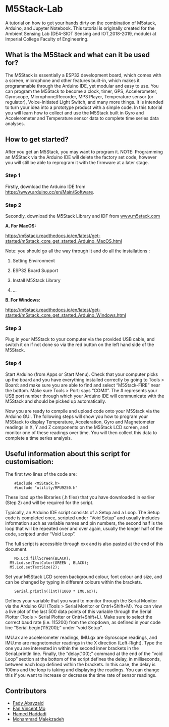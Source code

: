 # M5Stack-Lab
A tutorial on how to get your hands dirty on the combination of M5stack, Arduino, and Jupyter Notebook. This tutorial is originally created for the Ambient Sensing Lab (DE4-SIOT Sensing and IOT,2018-2019, module) at Imperial College Faculty of Engineering.

## What is the M5Stack and what can it be used for?

The M5Stack is essentially a ESP32 development board, which comes with a screen, microphone and other features built-in, which makes it programmable through the Arduino IDE, yet modular and easy to use.
You can program the M5Stack to become a clock, timer, GPS, Accelerometer, Gyroscope, Microphone/Recorder, MP3 Player, Temperature sensor (or regulator), Voice-Initiated Light Switch, and many more things. It is intended to turn your idea into a prototype product with a simple code. 
In this tutorial you will learn how to collect and use the M5Stack built in Gyro and Accelerometer and Temperature sensor data to complete time series data analyses.

## How to get started?

After you get an M5Stack, you may want to program it. NOTE: Programming an M5Stack via the Arduino IDE will delete the factory set code, however you will still be able to reprogram it with the firmware at a later stage.

### Step 1

Firstly, download the Arduino IDE from https://www.arduino.cc/en/Main/Software.

### Step 2

Secondly, download the M5Stack Library and IDF from www.m5stack.com

  **A. For MacOS:**
  
  https://m5stack.readthedocs.io/en/latest/get-started/m5stack_core_get_started_Arduino_MacOS.html
  
  Note: you should go all the way through It and do all the installations :
  
  1)	Setting Environment
  
  2)	ESP32 Board Support
  
  3)	Install M5Stack Library
  
  4)  ...
  
  **B. For Windows:**
  
  https://m5stack.readthedocs.io/en/latest/get-started/m5stack_core_get_started_Arduino_Windows.html

### Step 3

Plug in your M5Stack to your computer via the provided USB cable, and switch it on if not done so via the red button on the left hand side of the M5Stack. 

### Step 4

Start Arduino (from Apps or Start Menu). Check that your computer picks up the board and you have everything installed correctly by going to Tools > Board: and make sure you are able to find and select “M5Stack-FIRE” near the bottom. Make sure Tools > Port: says “COM#”. The # represents your USB port number through which your Arduino IDE will communicate with the M5Stack and should be picked up automatically.

Now you are ready to compile and upload code onto your M5Stack via the Arduino GUI. The following steps will show you how to program your M5Stack to display Temperature, Acceleration, Gyro and Magnetometer readings in X, Y and Z components on the M5Stack LCD screen, and monitor one of these readings over time. You will then collect this data to complete a time series analysis.

## Useful information about this script for customisation:

The first two lines of the code are:

```
	#include <M5Stack.h>  
	#include "utility/MPU9250.h"
```

These load up the libraries (.h files) that you have downloaded in earlier (Step 2) and will be required for the script.

Typically, an Arduino IDE script consists of a Setup and a Loop. The Setup code is completed once, scripted under “Void Setup” and usually includes information such as variable names and pin numbers, the second half is the loop that will be repeated over and over again, usually the longer half of the code, scripted under “Void Loop”.

The full script is accessible through xxx and is also pasted at the end of this document.

```
	M5.Lcd.fillScreen(BLACK);
  M5.Lcd.setTextColor(GREEN , BLACK);
  M5.Lcd.setTextSize(2);
```

Set your M5Stack LCD screen background colour, font colour and size, and can be changed by typing in different colours within the brackets.

```
	Serial.println((int)(1000 * IMU.ax));
```

Defines your variable that you want to monitor through the Serial Monitor via the Arduino GUI (Tools > Serial Monitor or Cntrl+Shift+M). You can view a live plot of the last 500 data points of this variable through the Serial Plotter (Tools > Serial Plotter or Cntrl+Shift+L). Make sure to select the correct baud rate (i.e. 115200) from the dropdown, as defined in your code line “Serial.begin(115200);” under “void Setup”.

IMU.ax are accelerometer readings, IMU.gx are Gyroscope readings, and IMU.mx are magnetometer readings in the X direction (Left-Right). Type the one you are interested in within the second inner brackets in the Serial.println line. 
Finally, the “delay(100);” command at the end of the “void Loop” section at the bottom of the script defines the delay, in milliseconds, between each loop defined within the brackets. In this case, the delay is 100ms and the loop is taking and displaying the readings. You can change this if you want to increase or decrease the time rate of sensor readings.




## Contributors 
* [Fady Abayzaid](https://www.imperial.ac.uk/design-engineering/research/human-performance-and-experience/extreme-conditions-lab-ecl/)
* [Fan Vincent Mo](https://mofanv.github.io/)
* [Hamed Haddadi](https://haddadi.github.io/)
* [Mohammad Malekzadeh](https://mmalekzadeh.github.io/)
